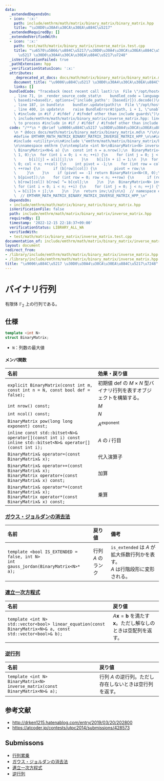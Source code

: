 ```yaml
---
data:
  _extendedDependsOn:
  - icon: ':x:'
    path: include/emthrm/math/matrix/binary_matrix/binary_matrix.hpp
    title: "\u30D0\u30A4\u30CA\u30EA\u884C\u5217"
  _extendedRequiredBy: []
  _extendedVerifiedWith:
  - icon: ':x:'
    path: test/math/matrix/binary_matrix/inverse_matrix.test.cpp
    title: "\u6570\u5B66/\u884C\u5217/\u30D0\u30A4\u30CA\u30EA\u884C\u5217/\u9006\u884C\
      \u5217 \u30D0\u30A4\u30CA\u30EA\u884C\u5217\u7248"
  _isVerificationFailed: true
  _pathExtension: hpp
  _verificationStatusIcon: ':x:'
  attributes:
    _deprecated_at_docs: docs/math/matrix/binary_matrix/binary_matrix.md
    document_title: "\u9006\u884C\u5217 \u30D0\u30A4\u30CA\u30EA\u884C\u5217\u7248"
    links: []
  bundledCode: "Traceback (most recent call last):\n  File \"/opt/hostedtoolcache/Python/3.9.16/x64/lib/python3.9/site-packages/onlinejudge_verify/documentation/build.py\"\
    , line 71, in _render_source_code_stat\n    bundled_code = language.bundle(stat.path,\
    \ basedir=basedir, options={'include_paths': [basedir]}).decode()\n  File \"/opt/hostedtoolcache/Python/3.9.16/x64/lib/python3.9/site-packages/onlinejudge_verify/languages/cplusplus.py\"\
    , line 187, in bundle\n    bundler.update(path)\n  File \"/opt/hostedtoolcache/Python/3.9.16/x64/lib/python3.9/site-packages/onlinejudge_verify/languages/cplusplus_bundle.py\"\
    , line 400, in update\n    raise BundleErrorAt(path, i + 1, \"unable to process\
    \ #include in #if / #ifdef / #ifndef other than include guards\")\nonlinejudge_verify.languages.cplusplus_bundle.BundleErrorAt:\
    \ include/emthrm/math/matrix/binary_matrix/inverse_matrix.hpp: line 12: unable\
    \ to process #include in #if / #ifdef / #ifndef other than include guards\n"
  code: "/**\n * @brief \u9006\u884C\u5217 \u30D0\u30A4\u30CA\u30EA\u884C\u5217\u7248\
    \n * @docs docs/math/matrix/binary_matrix/binary_matrix.md\n */\n\n#ifndef EMTHRM_MATH_MATRIX_BINARY_MATRIX_INVERSE_MATRIX_HPP_\n\
    #define EMTHRM_MATH_MATRIX_BINARY_MATRIX_INVERSE_MATRIX_HPP_\n\n#include <cassert>\n\
    #include <utility>\n\n#include \"emthrm/math/matrix/binary_matrix/binary_matrix.hpp\"\
    \n\nnamespace emthrm {\n\ntemplate <int N>\nBinaryMatrix<N> inverse_matrix(const\
    \ BinaryMatrix<N>& a) {\n  const int n = a.nrow();\n  BinaryMatrix<N> b(n, n <<\
    \ 1, 0);\n  for (int i = 0; i < n; ++i) {\n    for (int j = 0; j < n; ++j) {\n\
    \      b[i][j] = a[i][j];\n    }\n    b[i][n + i] = 1;\n  }\n  for (int col =\
    \ 0; col < n; ++col) {\n    int pivot = -1;\n    for (int row = col; row < n;\
    \ ++row) {\n      if (b[row][col]) {\n        pivot = row;\n        break;\n \
    \     }\n    }\n    if (pivot == -1) return BinaryMatrix<N>(0, 0);\n    std::swap(b[col],\
    \ b[pivot]);\n    for (int row = 0; row < n; ++row) {\n      if (row != col &&\
    \ b[row][col]) b[row] ^= b[col];\n    }\n  }\n  BinaryMatrix<N> inv(n, n);\n \
    \ for (int i = 0; i < n; ++i) {\n    for (int j = 0; j < n; ++j) {\n      inv[i][j]\
    \ = b[i][n + j];\n    }\n  }\n  return inv;\n}\n\n}  // namespace emthrm\n\n#endif\
    \  // EMTHRM_MATH_MATRIX_BINARY_MATRIX_INVERSE_MATRIX_HPP_\n"
  dependsOn:
  - include/emthrm/math/matrix/binary_matrix/binary_matrix.hpp
  isVerificationFile: false
  path: include/emthrm/math/matrix/binary_matrix/inverse_matrix.hpp
  requiredBy: []
  timestamp: '2022-12-15 22:18:37+09:00'
  verificationStatus: LIBRARY_ALL_WA
  verifiedWith:
  - test/math/matrix/binary_matrix/inverse_matrix.test.cpp
documentation_of: include/emthrm/math/matrix/binary_matrix/inverse_matrix.hpp
layout: document
redirect_from:
- /library/include/emthrm/math/matrix/binary_matrix/inverse_matrix.hpp
- /library/include/emthrm/math/matrix/binary_matrix/inverse_matrix.hpp.html
title: "\u9006\u884C\u5217 \u30D0\u30A4\u30CA\u30EA\u884C\u5217\u7248"
---
```

# バイナリ行列

有限体 $\mathbb{F}_2$ 上の行列である。


## 仕様

```cpp
template <int N>
struct BinaryMatrix;
```

- `N`：列数の最大値

#### メンバ関数

|名前|効果・戻り値|
|:--|:--|
|`explicit BinaryMatrix(const int m, const int n = N, const bool def = false);`|初期値 $\mathrm{def}$ の $M \times N$ 型バイナリ行列を表すオブジェクトを構築する。|
|`int nrow() const;`|$M$|
|`int ncol() const;`|$N$|
|`BinaryMatrix pow(long long exponent) const;`|$A^\mathrm{exponent}$|
|`inline const std::bitset<N>& operator[](const int i) const`<br>`inline std::bitset<N>& operator[](const int i);`|$A$ の $i$ 行目|
|`BinaryMatrix& operator=(const BinaryMatrix& x);`|代入演算子|
|`BinaryMatrix& operator+=(const BinaryMatrix& x);`<br>`BinaryMatrix operator+(const BinaryMatrix& x) const;`|加算|
|`BinaryMatrix& operator*=(const BinaryMatrix& x);`<br>`BinaryMatrix operator*(const BinaryMatrix& x) const;`|乗算|


### [ガウス・ジョルダンの消去法](../gauss_jordan.md)

|名前|戻り値|備考|
|:--|:--|:--|
|`template <bool IS_EXTENDED = false, int N>`<br>`int gauss_jordan(BinaryMatrix<N>* a);`|行列 $A$ のランク|`is_extended` は $A$ が拡大係数行列かを表す。<br>$A$ は行階段形に変形される。|


### [連立一次方程式](../linear_equation.md)

|名前|戻り値|
|:--|:--|
|`template <int N>`<br>`std::vector<bool> linear_equation(const BinaryMatrix<N>& a, const std::vector<bool>& b);`|$A \boldsymbol{x} = \boldsymbol{b}$ を満たす $\boldsymbol{x}$。ただし解なしのときは空配列を返す。|


### [逆行列](../inverse_matrix.md)

|名前|戻り値|
|:--|:--|
|`template <int N>`<br>`BinaryMatrix<N> inverse_matrix(const BinaryMatrix<N>& a);`|行列 $A$ の逆行列。ただし存在しないときは空行列を返す。|


## 参考文献

- http://drken1215.hatenablog.com/entry/2019/03/20/202800
- https://atcoder.jp/contests/utpc2014/submissions/428573


## Submissons

- [行列累乗](https://atcoder.jp/contests/utpc2014/submissions/9308568)
- [ガウス・ジョルダンの消去法](https://yukicoder.me/submissions/414183)
- [連立一次方程式](https://yukicoder.me/submissions/626481)
- [逆行列](https://onlinejudge.u-aizu.ac.jp/solutions/problem/2624/review/4088806/emthrm/C++14)
